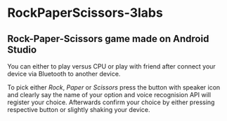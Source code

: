 # RockPaperScissors-3labs

## Rock-Paper-Scissors game made on Android Studio 
You can either to play versus CPU or play with friend after connect your device via Bluetooth to another device.

To pick either *Rock*, *Paper* or *Scissors* press the button with speaker icon and clearly say the name of your option and voice recognision API will register your choice.
Afterwards confirm your choice by either pressing respective button or slightly shaking your device.
